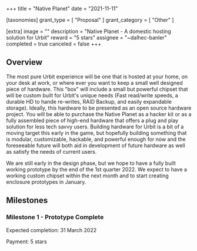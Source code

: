 +++
title = "Native Planet"
date = "2021-11-11"

[taxonomies]
grant_type = [ "Proposal" ]
grant_category = [ "Other" ]

[extra]
image = ""
description = "Native Planet - A domestic hosting solution for Urbit"
reward = "5 stars"
assignee = "~dalhec-banler"
completed = true
canceled = false
+++

## Overview

The most pure Urbit experience will be one that is hosted at your home, on your desk at work, or where ever you want to keep a small well designed piece of hardware. This "box" will include a small but powerful chipset that will be custom built for Urbit's unique needs (Fast read/write speeds, a durable HD to hande re-writes, RAID Backup, and easily expandable storage). Ideally, this hardware to be presented as an open source hardware project. You will be able to purchase the Native Planet as a hacker kit or as a fully assembled piece of high-end hardware that offers a plug and play solution for less tech savvy users. Building hardware for Urbit is a bit of a moving target this early in the game, but hopefully building something that is modular, customizable, hackable, and powerful enough for now and the foreseeable future will both aid in development of future hardware as well as satisfy the needs of current users.

We are still early in the design phase, but we hope to have a fully built working prototype by the end of the 1st quarter 2022. We expect to have a working custom chipset within the next month and to start creating enclosure prototypes in January.

## Milestones

### Milestone 1 - Prototype Complete

Expected completion: 31 March 2022

Payment: 5 stars

